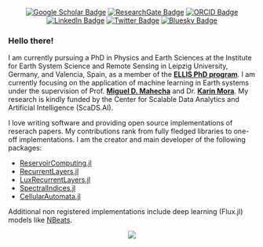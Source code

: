 <div align="center">

[![Google Scholar Badge](https://img.shields.io/badge/Google-Scholar-red)](https://scholar.google.com/citations?user=5zVK6KIAAAAJ&hl=en)
[![ResearchGate Badge](https://img.shields.io/badge/Research-Gate-brightgreen)](https://www.researchgate.net/profile/Francesco-Martinuzzi)
[![ORCID Badge](https://img.shields.io/badge/ORCID-iD-green)](https://orcid.org/0000-0003-3249-3703)
[![LinkedIn Badge](https://img.shields.io/badge/Linked-In-blue)](https://www.linkedin.com/in/francesco-martinuzzi-259a16215/)
[![Twitter Badge](https://img.shields.io/twitter/follow/MartinuzziFra?style=social)](https://twitter.com/MartinuzziFra)
[![Bluesky Badge](https://img.shields.io/badge/-Bluesky-3686f7?style=flat&logo=icloud&logoColor=white)](https://bsky.app/profile/martinuzzi.bsky.social)

</div>

### Hello there!

I am currently pursuing a PhD in Physics and Earth Sciences at the Institute for Earth System Science and Remote Sensing in Leipzig University, Germany, and Valencia, Spain, as a member of the [**ELLIS PhD program**](https://ellis.eu/projects/modeling-impacts-of-extreme-events-using-reservoir-computing). I am currently focusing on the application of machine learning in Earth systems under the supervision of Prof. [**Miguel D. Mahecha**](https://www.uni-leipzig.de/en/profile/mitarbeiter/prof-dr-miguel-mahecha) and Dr. [**Karin Mora**](https://aperiodik.is/). My research is kindly funded by the Center for Scalable Data Analytics and Artificial Intelligence (ScaDS.AI).
    
I love writing software and providing open source implementations of reserach papers. My contributions rank from fully fledged libraries to one-off implementations. I am the creator and main developer of the following packages:
 - [ReservoirComputing.jl](https://github.com/SciML/ReservoirComputing.jl)
 - [RecurrentLayers.jl](https://github.com/MartinuzziFrancesco/RecurrentLayers.jl)
 - [LuxRecurrentLayers.jl](https://github.com/MartinuzziFrancesco/LuxRecurrentLayers.jl)
 - [SpectralIndices.jl](https://github.com/awesome-spectral-indices/SpectralIndices.jl)
 - [CellularAutomata.jl](https://github.com/MartinuzziFrancesco/CellularAutomata.jl)

Additional non registered implementations include deep learning (Flux.jl) models like [NBeats](https://github.com/MartinuzziFrancesco/NeuralBasisExpansions.jl).


<div align="center">

![](https://github-readme-stats.vercel.app/api?username=MartinuzziFrancesco&show_icons=true&count_private=false&hide_border=true&include_all_commits=false&theme=gruvbox)

</div>
